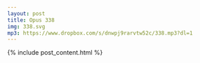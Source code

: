 ```yaml
---
layout: post
title: Opus 338
img: 338.svg
mp3: https://www.dropbox.com/s/dnwpj9rarvtw52c/338.mp3?dl=1
---
```


{% include post_content.html %}
